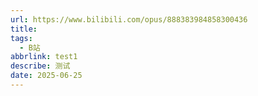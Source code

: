 ```yaml
---
url: https://www.bilibili.com/opus/888383984858300436 
title: 
tags:
  - B站
abbrlink: test1
describe: 测试
date: 2025-06-25
---
```

